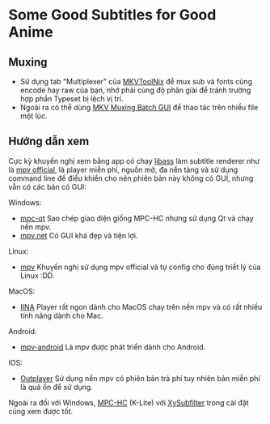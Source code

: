 # Some Good Subtitles for Good Anime

## Muxing
- Sử dụng tab "Multiplexer" của [MKVToolNix](https://mkvtoolnix.download/) để mux sub và fonts cùng encode hay raw của bạn, nhớ phải cùng độ phân giải để tránh trường hợp phần Typeset bị lệch vị trí.
- Ngoài ra có thể dùng [MKV Muxing Batch GUI](https://www.videohelp.com/software/MKV-Muxing-Batch-GUI) để thao tác trên nhiều file một lúc.

## Hướng dẫn xem
Cực kỳ khuyến nghị xem bằng app có chạy [libass](https://github.com/libass/libass) làm subtitle renderer như là [mpv official](https://mpv.io/), là player miễn phí, nguồn mở, đa nền tảng và sử dụng command line để điều khiển cho nên phiên bản này không có GUI, nhưng vẫn có các bản có GUI:

Windows: 
- [mpc-qt](https://github.com/mpc-qt/mpc-qt/releases) Sao chép giao diện giống MPC-HC nhưng sử dụng Qt và chạy nền mpv.
- [mpv.net](https://github.com/mpvnet-player/mpv.net/releases) Có GUI khá đẹp và tiện lợi.

Linux:
- [mpv](https://github.com/mpv-player/mpv) Khuyến nghị sử dụng mpv official và tự config cho đúng triết lý của Linux :DD.

MacOS:
- [IINA](https://iina.io/) Player rất ngon dành cho MacOS chạy trên nền mpv và có rất nhiều tính năng dành cho Mac.

Android:
- [mpv-android](https://github.com/mpv-android/mpv-android) Là mpv được phát triển dành cho Android.

IOS:
- [Outplayer](https://outplayer.app/) Sử dụng nền mpv có phiên bản trả phí tuy nhiên bản miễn phí là quá ổn để sử dụng.

Ngoài ra đối với Windows, [MPC-HC](https://codecguide.com/download_k-lite_codec_pack_mega.htm) (K-Lite) với [XySubfilter](https://github.com/pinterf/xy-VSFilter/releases) trong cài đặt cũng xem được tốt.

